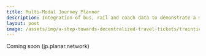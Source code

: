 ```yaml
---
title: Multi-Modal Journey Planner
description: Integration of bus, rail and coach data to demonstrate a multi-modal journey planner
layout: post
image: /assets/img/a-step-towards-decentralized-travel-tickets/traintickets.to.png
---
```


Coming soon (jp.planar.network)
